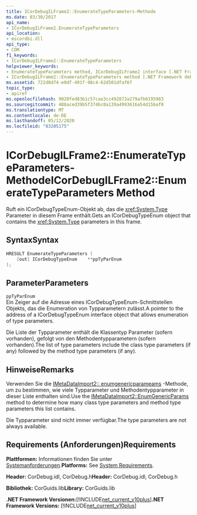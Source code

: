```yaml
---
title: ICorDebugILFrame2::EnumerateTypeParameters-Methode
ms.date: 03/30/2017
api_name:
- ICorDebugILFrame2.EnumerateTypeParameters
api_location:
- mscordbi.dll
api_type:
- COM
f1_keywords:
- ICorDebugILFrame2::EnumerateTypeParameters
helpviewer_keywords:
- EnumerateTypeParameters method, ICorDebugILFrame2 interface [.NET Framework debugging]
- ICorDebugILFrame2::EnumerateTypeParameters method [.NET Framework debugging]
ms.assetid: 722d0d74-e0df-491f-98c4-62d501dfaf6f
topic_type:
- apiref
ms.openlocfilehash: 9020fed83b1c57cae3cc492872a279afb0195983
ms.sourcegitcommit: 488aced39b5f374bc0a139a4993616a54d15baf0
ms.translationtype: MT
ms.contentlocale: de-DE
ms.lasthandoff: 05/12/2020
ms.locfileid: "83205175"
---
```

# <a name="icordebugilframe2enumeratetypeparameters-method"></a><span data-ttu-id="74098-102">ICorDebugILFrame2::EnumerateTypeParameters-Methode</span><span class="sxs-lookup"><span data-stu-id="74098-102">ICorDebugILFrame2::EnumerateTypeParameters Method</span></span>
<span data-ttu-id="74098-103">Ruft ein ICorDebugTypeEnum-Objekt ab, das die <xref:System.Type> Parameter in diesem Frame enthält.</span><span class="sxs-lookup"><span data-stu-id="74098-103">Gets an ICorDebugTypeEnum object that contains the <xref:System.Type> parameters in this frame.</span></span>  
  
## <a name="syntax"></a><span data-ttu-id="74098-104">Syntax</span><span class="sxs-lookup"><span data-stu-id="74098-104">Syntax</span></span>  
  
```cpp  
HRESULT EnumerateTypeParameters (  
    [out] ICorDebugTypeEnum    **ppTyParEnum  
);  
```  
  
## <a name="parameters"></a><span data-ttu-id="74098-105">Parameter</span><span class="sxs-lookup"><span data-stu-id="74098-105">Parameters</span></span>  
 `ppTyParEnum`  
 <span data-ttu-id="74098-106">Ein Zeiger auf die Adresse eines ICorDebugTypeEnum-Schnittstellen Objekts, das die Enumeration von Typparametern zulässt.</span><span class="sxs-lookup"><span data-stu-id="74098-106">A pointer to the address of a ICorDebugTypeEnum interface object that allows enumeration of type parameters.</span></span>  
  
 <span data-ttu-id="74098-107">Die Liste der Typparameter enthält die Klassentyp Parameter (sofern vorhanden), gefolgt von den Methodentypparametern (sofern vorhanden).</span><span class="sxs-lookup"><span data-stu-id="74098-107">The list of type parameters include the class type parameters (if any) followed by the method type parameters (if any).</span></span>  
  
## <a name="remarks"></a><span data-ttu-id="74098-108">Hinweise</span><span class="sxs-lookup"><span data-stu-id="74098-108">Remarks</span></span>  
 <span data-ttu-id="74098-109">Verwenden Sie die [IMetaDataImport2:: enumgenericparameams](../metadata/imetadataimport2-enumgenericparams-method.md) -Methode, um zu bestimmen, wie viele Typparameter und Methodentypparameter in dieser Liste enthalten sind.</span><span class="sxs-lookup"><span data-stu-id="74098-109">Use the [IMetaDataImport2::EnumGenericParams](../metadata/imetadataimport2-enumgenericparams-method.md) method to determine how many class type parameters and method type parameters this list contains.</span></span>  
  
 <span data-ttu-id="74098-110">Die Typparameter sind nicht immer verfügbar.</span><span class="sxs-lookup"><span data-stu-id="74098-110">The type parameters are not always available.</span></span>  
  
## <a name="requirements"></a><span data-ttu-id="74098-111">Requirements (Anforderungen)</span><span class="sxs-lookup"><span data-stu-id="74098-111">Requirements</span></span>  
 <span data-ttu-id="74098-112">**Plattformen:** Informationen finden Sie unter [Systemanforderungen](../../get-started/system-requirements.md).</span><span class="sxs-lookup"><span data-stu-id="74098-112">**Platforms:** See [System Requirements](../../get-started/system-requirements.md).</span></span>  
  
 <span data-ttu-id="74098-113">**Header:** CorDebug.idl, CorDebug.h</span><span class="sxs-lookup"><span data-stu-id="74098-113">**Header:** CorDebug.idl, CorDebug.h</span></span>  
  
 <span data-ttu-id="74098-114">**Bibliothek:** CorGuids.lib</span><span class="sxs-lookup"><span data-stu-id="74098-114">**Library:** CorGuids.lib</span></span>  
  
 <span data-ttu-id="74098-115">**.NET Framework Versionen:**[!INCLUDE[net_current_v10plus](../../../../includes/net-current-v10plus-md.md)]</span><span class="sxs-lookup"><span data-stu-id="74098-115">**.NET Framework Versions:** [!INCLUDE[net_current_v10plus](../../../../includes/net-current-v10plus-md.md)]</span></span>
